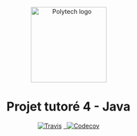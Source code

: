 <p align="center">
    <img alt="Polytech logo" src="http://www.tedxtours.com/wp-content/uploads/2014/11/PolytechTours.jpg" height="175"/>
</p>
<h1 align="center">Projet tutoré 4 - Java</h1>
<p align="center">
    <a alt="Travis" href="https://travis-ci.com/MrCraftCod/DI3---Projet4/"><img alt="Travis" src="https://travis-ci.com/MrCraftCod/DI3---Projet4.svg?token=s5BJCJ6gyoT4Yw4fxy1J&branch=master" /></a>
    <a href="https://codecov.io/gh/MrCraftCod/DI3---Projet4">
      <img src="https://codecov.io/gh/MrCraftCod/DI3---Projet4/branch/master/graph/badge.svg?token=Frg8BRD3F4" alt="Codecov" />
    </a>
</p>
